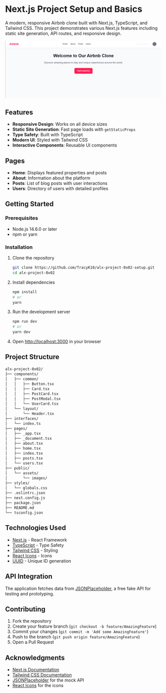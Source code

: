 # Next.js Project Setup and Basics

A modern, responsive Airbnb clone built with Next.js, TypeScript, and Tailwind CSS. This project demonstrates various Next.js features including static site generation, API routes, and responsive design.

![Screenshot](/alx-project-0x02/public/assets/images/image.png)

## Features

- **Responsive Design**: Works on all device sizes
- **Static Site Generation**: Fast page loads with `getStaticProps`
- **Type Safety**: Built with TypeScript
- **Modern UI**: Styled with Tailwind CSS
- **Interactive Components**: Reusable UI components

## Pages

- **Home**: Displays featured properties and posts
- **About**: Information about the platform
- **Posts**: List of blog posts with user interactions
- **Users**: Directory of users with detailed profiles

## Getting Started

### Prerequisites

- Node.js 14.6.0 or later
- npm or yarn

### Installation

1. Clone the repository
   ```bash
   git clone https://github.com/TracyK10/alx-project-0x02-setup.git
   cd alx-project-0x02
   ```

2. Install dependencies
   ```bash
   npm install
   # or
   yarn
   ```

3. Run the development server
   ```bash
   npm run dev
   # or
   yarn dev
   ```

4. Open [http://localhost:3000](http://localhost:3000) in your browser

## Project Structure

```
alx-project-0x02/
├── components/
│   ├── common/
│   │   ├── Button.tsx
│   │   ├── Card.tsx
│   │   ├── PostCard.tsx
│   │   ├── PostModal.tsx
│   │   └── UserCard.tsx
│   └── layout/
│       └── Header.tsx
├── interfaces/
│   └── index.ts
├── pages/
│   ├── _app.tsx
│   ├── _document.tsx
│   ├── about.tsx
│   ├── home.tsx
│   ├── index.tsx
│   ├── posts.tsx
│   └── users.tsx
├── public/
│   └── assets/
│       └── images/
├── styles/
│   └── globals.css
├── .eslintrc.json
├── next.config.js
├── package.json
├── README.md
└── tsconfig.json
```

## Technologies Used

- [Next.js](https://nextjs.org/) - React Framework
- [TypeScript](https://www.typescriptlang.org/) - Type Safety
- [Tailwind CSS](https://tailwindcss.com/) - Styling
- [React Icons](https://react-icons.github.io/react-icons/) - Icons
- [UUID](https://www.npmjs.com/package/uuid) - Unique ID generation

## API Integration

The application fetches data from [JSONPlaceholder](https://jsonplaceholder.typicode.com/), a free fake API for testing and prototyping.

## Contributing

1. Fork the repository
2. Create your feature branch (`git checkout -b feature/AmazingFeature`)
3. Commit your changes (`git commit -m 'Add some AmazingFeature'`)
4. Push to the branch (`git push origin feature/AmazingFeature`)
5. Open a Pull Request

## Acknowledgments

- [Next.js Documentation](https://nextjs.org/docs)
- [Tailwind CSS Documentation](https://tailwindcss.com/docs)
- [JSONPlaceholder](https://jsonplaceholder.typicode.com/) for the mock API
- [React Icons](https://react-icons.github.io/react-icons/) for the icons